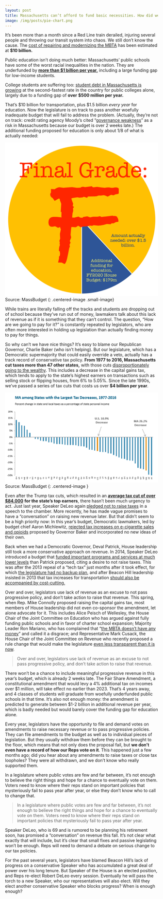 ```yaml
---
layout: post
title: Massachusetts can’t afford to fund basic necessities. How did we get here?
image: /img/posts/pie-chart.png
---
```



It’s been more than a month since a Red Line train derailed, injuring several people and throwing our transit system into chaos. We still don’t know the cause. The [cost of repairing and modernizing the MBTA](https://www.bostonmagazine.com/news/2019/05/14/mbta-10-billion/) has been estimated at **$10 billion.**

Public education isn’t doing much better: Massachusetts’ public schools have some of the worst racial inequalities in the nation. They are underfunded by [**more than $1 billion per year,**](https://massteacher.org/current-initiatives/fund-our-future/fund-our-future-facts) including a large funding gap for low-income students.

College students are suffering too: [student debt in Massachusetts is growing](https://www.bizjournals.com/boston/news/2018/03/01/massachusetts-rising-student-debt-said-to-hurt.html) at the second-fastest rate in the country for public colleges alone, largely due to a funding gap of **over** **$500 million per year.**

That’s $10 billion for transportation, plus $1.5 billion _every year_ for education. Now the legislature is on track to pass another woefully inadequate budget that will fail to address the problem. (Actually, they’re not on track: credit rating agency Moody’s cited “[governance weakness](https://www.governing.com/topics/finance/tns-moodys-weak-governance-late-budget-states.html)” as a risk in Massachusetts because our budget is over 2 weeks late.) The additional funding proposed for education is only about 1/8 of what is actually needed:

![Pie graph showing that additional funding for education is only $179 million out of $1.5 billion needed. Pie chart includes an overlay of text that says "Final Grade: F."](/img/posts/pie-chart.png)
Source: MassBudget
{: .centered-image .small-image}

While trains are literally falling off the tracks and students are dropping out of school because they’ve run out of money, lawmakers talk about this lack of revenue as if it is something that they can’t control. The question, “How are we going to pay for it?” is constantly repeated by legislators, who are often more interested in holding up legislation than actually finding money to pay for things.

So why can’t we have nice things? It’s easy to blame our Republican Governor, Charlie Baker (who isn’t helping). But our legislature, which has a Democratic supermajority that could easily override a veto, actually has a track record of conservative tax policy. **From 1977 to 2016, Massachusetts cut taxes more than 47 other states,** with those cuts [disproportionately going to the wealthy](http://massbudget.org/report_window.php?loc=Income-Tax-Cuts-Cost-Massachusetts-Over-$4-Billion-Annually.html). This includes a decrease in the capital gains tax, which tends to apply to the state’s highest earners on transactions such as selling stock or flipping houses, from 6% to 5.05%. Since the late 1990s, we’ve passed a series of tax cuts that costs us over **$4 billion per year**.

[![Bar graph showing that Massachusetts taxes have decreased by over 26%, more than 47 other states.](/img/posts/bar-chart.png)](http://www.massbudget.org/report_window.php?loc=How-Has-the-Level-of-Taxes-in-Massachusetts-Changed-Compared-to-Other-States.html)
Source: MassBudget
{: .centered-image }

Even after the Trump tax cuts, which resulted in an [**average tax cut of over $84,000**](https://www.masslive.com/politics/2018/01/lawmakers_ask_what_does_federa.html) **for the state’s top earners**, there hasn’t been much urgency to act. Just last year, Speaker DeLeo again [pledged not to raise taxes](https://www.wgbh.org/news/2018/01/31/politics-government/deleos-agenda-health-care-costs-civics-no-new-taxes) in a speech to the chamber. More recently, he has made vague promises to have a “conversation” on raising new revenue later. But that didn’t seem to be a high priority now: In this year’s budget, Democratic lawmakers, led by budget chief Aaron Michlewitz, [rejected tax increases on e-cigarette sales and opioids](https://www.wgbh.org/news/politics/2019/04/10/six-things-to-know-about-the-proposed-state-budget) proposed by Governor Baker and incorporated no new ideas of their own.

Back when we had a Democratic Governor, Deval Patrick, House leadership still took a more conservative approach on revenue. In 2014, Speaker DeLeo introduced a budget that [funded important programs and services at much lower levels](http://www.sentinelandenterprise.com/news/ci_25536711/house-leaders-propose-leaner-budget-than-patrick) than Patrick proposed, citing a desire to not raise taxes. This was after the 2013 repeal of a “tech tax” just months after it took effect, for which [the legislature had no backup plan](https://www.bostonglobe.com/business/2013/09/27/patrick-signs-tech-tax-repeal/Wi7aN9yY83hMl5ukoaL9kL/story.html), and after Beacon Hill leadership insisted in 2013 that tax increases for transportation [should also be accompanied by cost-cutting.](https://www.bostonglobe.com/metro/2013/01/14/new-report-discusses-array-possible-tax-increases-raise-revenue-for-mass-transportation-system/xSW2Il47GcDDmTt5x8jxNO/story.html)

Over and over, legislators use lack of revenue as an excuse to not pass progressive policy, and don’t take action to raise that revenue. This spring, when Rep. Mike Connolly proposed raising the capital gains tax, most members of House leadership did not even co-sponsor the amendment, let alone advocate for it. This includes Alice Peisch of Wellesley, the House Chair of the Joint Committee on Education who has argued against fully funding public schools and in favor of charter school expansion; Majority Leader Ron Mariano, who has complained that “[the MBTA doesn’t have any money](https://www.wickedlocal.com/article/20160518/NEWS/160515748/0/breaking_ajax)” and called it a disgrace; and Representative Mark Cusack, the House Chair of the Joint Committee on Revenue who recently proposed a rule change that would make the legislature [even less transparent than it is now](https://www.facebook.com/ProgressiveMass/photos/a.406689029374362/2181228785253702/?type=3&theater).

> Over and over, legislators use lack of revenue as an excuse to not pass progressive policy, and don’t take action to raise that revenue.

There won’t be a chance to include meaningful progressive revenue in this year’s budget, which is already 2 weeks late. The Fair Share Amendment, a constitutional amendment that would levy a 4% additional tax on incomes over $1 million, will take effect no earlier than 2023. That’s 4 years away, and 4 classes of students will graduate from woefully underfunded public schools in that time. It’s also not enough money: the amendment is predicted to generate between $1-2 billion in additional revenue per year, which is badly needed but would barely cover the funding gap for education alone.

Every year, legislators have the opportunity to file and demand votes on amendments to raise necessary revenue or to pass progressive policies. They can file amendments to the budget as well as to individual pieces of legislation. But they usually withdraw them before they can be brought to the floor, which means that not only does the proposal fail, but **we don’t even have a record of how our Reps vote on it**. This happened just a few months ago; did you hear about any amendments to raise taxes or close tax loopholes? They were all withdrawn, and we don’t know who really supported them.

In a legislature where public votes are few and far between, it’s not enough to believe the right things and hope for a chance to eventually vote on them. Voters need to know where their reps stand on important policies that mysteriously fail to pass year after year, or else they don’t know who to call to change that.

> In a legislature where public votes are few and far between, it’s not enough to believe the right things and hope for a chance to eventually vote on them. Voters need to know where their reps stand on important policies that mysteriously fail to pass year after year.

Speaker DeLeo, who is 69 and is rumored to be planning his retirement soon, has promised a “conversation” on revenue this fall. It’s not clear what exactly that will include, but it’s clear that small fixes and passive legislating won’t be enough. Reps will need to demand a debate on serious change to our tax policies.

For the past several years, legislators have blamed Beacon Hill’s lack of progress on a conservative Speaker who has accumulated a great deal of power over his long tenure. But Speaker of the House is an elected position, and Reps re-elect Robert DeLeo every session. Eventually he will pass the torch to a new Speaker, who our representatives will also elect. Will they elect another conservative Speaker who blocks progress? When is enough enough?
